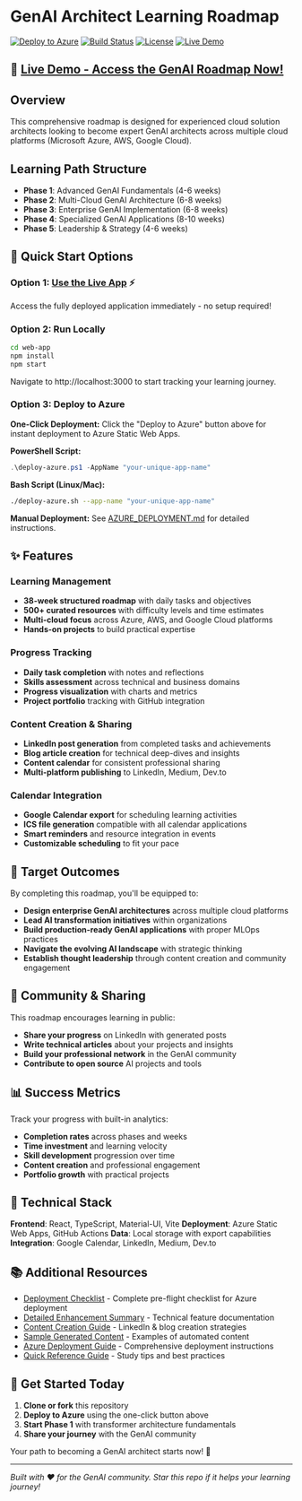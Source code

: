 # GenAI Architect Learning Roadmap

[![Deploy to Azure](https://aka.ms/deploytoazurebutton)](https://portal.azure.com/#create/Microsoft.Template/uri/https%3A%2F%2Fraw.githubusercontent.com%2Fyourusername%2Fgenai-roadmap%2Fmain%2Fazure-deploy.json)
[![Build Status](https://img.shields.io/badge/build-passing-brightgreen.svg)](https://github.com/yourusername/genai-roadmap)
[![License](https://img.shields.io/badge/license-MIT-blue.svg)](LICENSE)
[![Live Demo](https://img.shields.io/badge/Live%20Demo-Azure%20Static%20Web%20Apps-blue.svg)](https://lemon-desert-09938a003.1.azurestaticapps.net)

## 🌟 **[Live Demo - Access the GenAI Roadmap Now!](https://lemon-desert-09938a003.1.azurestaticapps.net)**

## Overview
This comprehensive roadmap is designed for experienced cloud solution architects looking to become expert GenAI architects across multiple cloud platforms (Microsoft Azure, AWS, Google Cloud).

## Learning Path Structure
- **Phase 1**: Advanced GenAI Fundamentals (4-6 weeks)
- **Phase 2**: Multi-Cloud GenAI Architecture (6-8 weeks)
- **Phase 3**: Enterprise GenAI Implementation (6-8 weeks)
- **Phase 4**: Specialized GenAI Applications (8-10 weeks)
- **Phase 5**: Leadership & Strategy (4-6 weeks)

## 🚀 Quick Start Options

### Option 1: **[Use the Live App](https://lemon-desert-09938a003.1.azurestaticapps.net)** ⚡
Access the fully deployed application immediately - no setup required!

### Option 2: Run Locally
```bash
cd web-app
npm install
npm start
```
Navigate to http://localhost:3000 to start tracking your learning journey.

### Option 3: Deploy to Azure
**One-Click Deployment:**
Click the "Deploy to Azure" button above for instant deployment to Azure Static Web Apps.

**PowerShell Script:**
```powershell
.\deploy-azure.ps1 -AppName "your-unique-app-name"
```

**Bash Script (Linux/Mac):**
```bash
./deploy-azure.sh --app-name "your-unique-app-name"
```

**Manual Deployment:**
See [AZURE_DEPLOYMENT.md](AZURE_DEPLOYMENT.md) for detailed instructions.

## ✨ Features

### Learning Management
- **38-week structured roadmap** with daily tasks and objectives
- **500+ curated resources** with difficulty levels and time estimates
- **Multi-cloud focus** across Azure, AWS, and Google Cloud platforms
- **Hands-on projects** to build practical expertise

### Progress Tracking
- **Daily task completion** with notes and reflections
- **Skills assessment** across technical and business domains
- **Progress visualization** with charts and metrics
- **Project portfolio** tracking with GitHub integration

### Content Creation & Sharing
- **LinkedIn post generation** from completed tasks and achievements
- **Blog article creation** for technical deep-dives and insights
- **Content calendar** for consistent professional sharing
- **Multi-platform publishing** to LinkedIn, Medium, Dev.to

### Calendar Integration
- **Google Calendar export** for scheduling learning activities
- **ICS file generation** compatible with all calendar applications
- **Smart reminders** and resource integration in events
- **Customizable scheduling** to fit your pace

## 🎯 Target Outcomes

By completing this roadmap, you'll be equipped to:
- **Design enterprise GenAI architectures** across multiple cloud platforms
- **Lead AI transformation initiatives** within organizations
- **Build production-ready GenAI applications** with proper MLOps practices
- **Navigate the evolving AI landscape** with strategic thinking
- **Establish thought leadership** through content creation and community engagement

## 🤝 Community & Sharing

This roadmap encourages learning in public:
- **Share your progress** on LinkedIn with generated posts
- **Write technical articles** about your projects and insights
- **Build your professional network** in the GenAI community
- **Contribute to open source** AI projects and tools

## 📊 Success Metrics

Track your progress with built-in analytics:
- **Completion rates** across phases and weeks
- **Time investment** and learning velocity
- **Skill development** progression over time
- **Content creation** and professional engagement
- **Portfolio growth** with practical projects

## 🔧 Technical Stack

**Frontend**: React, TypeScript, Material-UI, Vite
**Deployment**: Azure Static Web Apps, GitHub Actions
**Data**: Local storage with export capabilities
**Integration**: Google Calendar, LinkedIn, Medium, Dev.to

## 📚 Additional Resources

- [Deployment Checklist](DEPLOYMENT_CHECKLIST.md) - Complete pre-flight checklist for Azure deployment
- [Detailed Enhancement Summary](ENHANCEMENT_SUMMARY.md) - Technical feature documentation
- [Content Creation Guide](content-creation-guide.md) - LinkedIn & blog creation strategies
- [Sample Generated Content](sample-content.md) - Examples of automated content
- [Azure Deployment Guide](AZURE_DEPLOYMENT.md) - Comprehensive deployment instructions
- [Quick Reference Guide](quick-reference.md) - Study tips and best practices

## 🚀 Get Started Today

1. **Clone or fork** this repository
2. **Deploy to Azure** using the one-click button above
3. **Start Phase 1** with transformer architecture fundamentals
4. **Share your journey** with the GenAI community

Your path to becoming a GenAI architect starts now! 🌟

---

*Built with ❤️ for the GenAI community. Star this repo if it helps your learning journey!*
